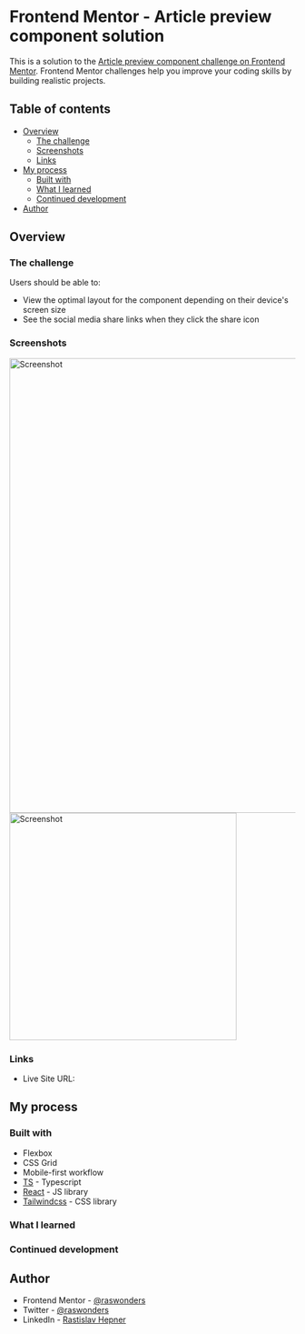 # Frontend Mentor - Article preview component solution

This is a solution to the [Article preview component challenge on Frontend Mentor](https://www.frontendmentor.io/challenges/article-preview-component-dYBN_pYFT). Frontend Mentor challenges help you improve your coding skills by building realistic projects.

## Table of contents

- [Overview](#overview)
  - [The challenge](#the-challenge)
  - [Screenshots](#screenshot)
  - [Links](#links)
- [My process](#my-process)
  - [Built with](#built-with)
  - [What I learned](#what-i-learned)
  - [Continued development](#continued-development)
- [Author](#author)

## Overview

### The challenge

Users should be able to:

- View the optimal layout for the component depending on their device's screen size
- See the social media share links when they click the share icon


### Screenshots

<img src="./screenshots/.png" alt="Screenshot" width="800">
<img src="./screenshots/.png" alt="Screenshot" width="400">

### Links

- Live Site URL: []()

## My process


### Built with

- Flexbox
- CSS Grid
- Mobile-first workflow
- [TS](https://www.typescriptlang.org/) - Typescript
- [React](https://reactjs.org/) - JS library
- [Tailwindcss](https://tailwindcss.com/) - CSS library

### What I learned



### Continued development



## Author

- Frontend Mentor - [@raswonders](https://www.frontendmentor.io/profile/raswonders)
- Twitter - [@raswonders](https://www.twitter.com/raswonders)
- LinkedIn - [Rastislav Hepner](https://www.linkedin.com/in/rastislavhepner/)
